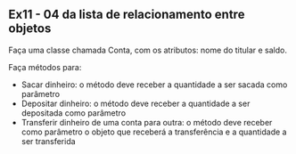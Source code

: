 ## Ex11 - 04 da lista de relacionamento entre objetos

Faça uma classe chamada Conta, com os atributos: nome do titular e saldo.

Faça métodos para:

* Sacar dinheiro: o método deve receber a quantidade a ser sacada como parâmetro 
* Depositar dinheiro: o método deve receber a quantidade a ser depositada como parâmetro 
* Transferir dinheiro de uma conta para outra: o método deve receber como parâmetro o 
objeto que receberá a transferência e a quantidade a ser transferida
